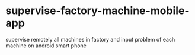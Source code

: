 # supervise-factory-machine-mobile-app
supervise remotely all machines in factory and input problem of each machine on android smart phone

